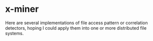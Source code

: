 x-miner
=======

Here are several implementations of file access pattern or correlation detectors, hoping I could apply them into one or more distributed file systems.
